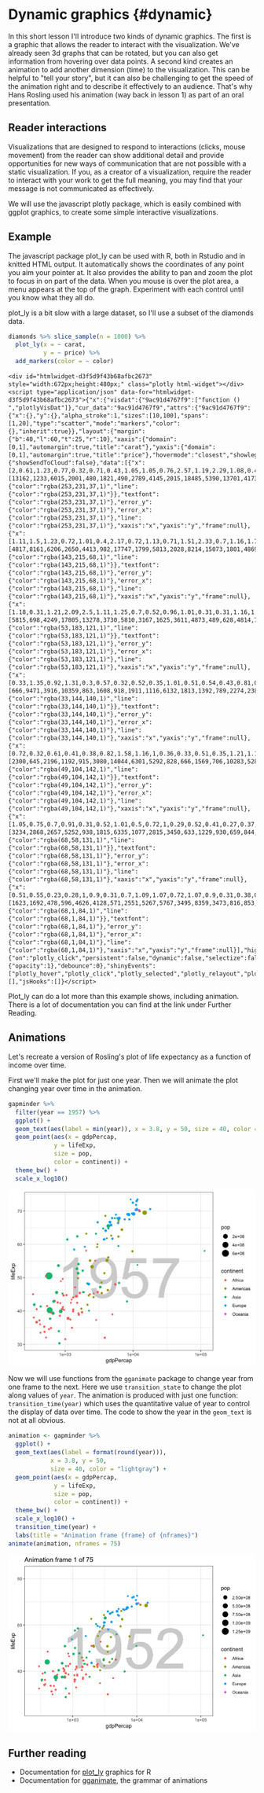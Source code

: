 # Dynamic graphics {#dynamic}



In this short lesson I'll introduce two kinds of dynamic graphics. The first is a graphic that allows the reader to interact with the visualization. We've already seen 3d graphs that can be rotated, but you can also get information from hovering over data points. A second kind creates an animation to add another dimension (time) to the visualization. This can be helpful to "tell your story", but it can also be challenging to get the speed of the animation right and to describe it effectively to an audience. That's why Hans Rosling used his animation (way back in lesson 1) as part of an oral presentation.

## Reader interactions

Visualizations that are designed to respond to interactions (clicks, mouse movement) from the reader can show additional detail and provide opportunities for new ways of communication that are not possible with a static visualization. If you, as a creator of a visualization, require the reader to interact with your work to get the full meaning, you may find that your message is not communicated as effectively.

We will use the javascript plotly package, which is easily combined with ggplot graphics, to create some simple interactive visualizations.

## Example

The javascript package plot_ly can be used with R, both in Rstudio and in knitted HTML output. It automatically shows the coordinates of any point you aim your pointer at. It also provides the ability to pan and zoom the plot to focus in on part of the data. When you mouse is over the plot area, a menu appears at the top of the graph. Experiment with each control until you know what they all do.

plot_ly is a bit slow with a large dataset, so I'll use a subset of the diamonds data.


```r
diamonds %>% slice_sample(n = 1000) %>%
  plot_ly(x = ~ carat, 
          y = ~ price) %>%
  add_markers(color = ~ color)
```

```{=html}
<div id="htmlwidget-d3f5d9f43b68afbc2673" style="width:672px;height:480px;" class="plotly html-widget"></div>
<script type="application/json" data-for="htmlwidget-d3f5d9f43b68afbc2673">{"x":{"visdat":{"9ac91d4767f9":["function () ","plotlyVisDat"]},"cur_data":"9ac91d4767f9","attrs":{"9ac91d4767f9":{"x":{},"y":{},"alpha_stroke":1,"sizes":[10,100],"spans":[1,20],"type":"scatter","mode":"markers","color":{},"inherit":true}},"layout":{"margin":{"b":40,"l":60,"t":25,"r":10},"xaxis":{"domain":[0,1],"automargin":true,"title":"carat"},"yaxis":{"domain":[0,1],"automargin":true,"title":"price"},"hovermode":"closest","showlegend":true},"source":"A","config":{"showSendToCloud":false},"data":[{"x":[2,0.61,1.23,0.77,0.32,0.71,0.43,1.05,1.05,0.76,2.57,1.19,2.29,1.08,0.47,2.02,1.75,1.59,1.15,1.79,1.13,1.04,0.5,0.4,1.07,1.11,0.59,0.53,1.03,1.59,0.4,0.36,0.52,0.72,2.42,0.4,1.51,0.76,0.3,0.4,2.38,1.56,1.16,1.01],"y":[13162,1233,6015,2001,480,1821,490,2789,4145,2015,18485,5390,13701,4173,953,9853,10681,8925,5125,10658,4371,3459,1035,1063,4235,3846,1330,1093,3634,8681,631,527,930,1864,16198,631,8033,2262,483,612,10716,8324,4028,3818],"type":"scatter","mode":"markers","name":"J","marker":{"color":"rgba(253,231,37,1)","line":{"color":"rgba(253,231,37,1)"}},"textfont":{"color":"rgba(253,231,37,1)"},"error_y":{"color":"rgba(253,231,37,1)"},"error_x":{"color":"rgba(253,231,37,1)"},"line":{"color":"rgba(253,231,37,1)"},"xaxis":"x","yaxis":"y","frame":null},{"x":[1.11,1.5,1.23,0.72,1.01,0.4,2.17,0.72,1.13,0.71,1.51,2.33,0.7,1.16,1.7,1.12,1.23,0.72,0.7,0.9,0.27,1.09,1.03,1.05,1.5,2.2,0.52,0.7,0.81,2.01,1.51,1.06,0.38,0.3,2.07,1.01,0.42,0.77,1.31,2.19,1.1,1.03,1.14,0.71,1.45,2.26,0.31,1.55,0.33,2.02,1.02,0.57,1.62,1.22,1,0.73,1.19,0.91,1.06,0.34,1.21,0.9,0.93,2.06,1.51,1.16,2,1.5,1.3,1.55,1.6,2,0.63,1.32,1.7,0.32,0.38,1.2,0.41,1.32,0.25,2.48,1.13,0.31,0.71,0.29,1.05,2.01,1.57,0.78,0.38,1.24,0.42,1.36,1.02,0.67,0.36,0.3],"y":[4817,8161,6206,2650,4413,982,17747,1799,5813,2028,8214,15073,1801,4869,12099,5392,5191,2539,1874,3398,432,6225,4162,4163,12725,14277,1214,2268,2386,16778,9116,5293,703,608,18193,2885,945,3066,5820,14819,4312,5378,4785,2052,9683,15606,489,9027,891,11119,2925,1097,9604,4714,4496,2144,4498,2976,3842,596,5865,3398,3946,15393,7362,4586,17607,6364,6714,11574,8377,17889,2064,5544,11257,589,703,7079,1056,7617,455,16820,6980,558,2327,384,4516,15475,10633,2834,812,6383,945,5963,3980,1882,624,540],"type":"scatter","mode":"markers","name":"I","marker":{"color":"rgba(143,215,68,1)","line":{"color":"rgba(143,215,68,1)"}},"textfont":{"color":"rgba(143,215,68,1)"},"error_y":{"color":"rgba(143,215,68,1)"},"error_x":{"color":"rgba(143,215,68,1)"},"line":{"color":"rgba(143,215,68,1)"},"xaxis":"x","yaxis":"y","frame":null},{"x":[1.18,0.31,1.21,2.09,2.5,1.11,1.25,0.7,0.52,0.96,1.01,0.31,0.31,1.16,1.46,0.32,0.33,0.93,0.62,1,1,0.33,0.36,0.32,0.91,0.34,1.01,0.74,0.4,0.54,0.71,0.44,0.7,0.32,1.5,1,1.05,0.31,1.04,0.61,0.76,1.6,0.39,1,0.26,0.7,1.51,0.7,1.58,0.3,0.38,0.52,0.57,1.21,0.3,0.62,1.2,0.91,1.12,1.06,1.61,1.16,0.52,1.48,0.33,1.51,1.01,1,0.72,0.59,1.09,2.18,0.31,2.22,0.3,1.04,0.71,0.32,0.72,0.33,0.74,1.28,1.01,0.31,0.5,0.72,0.32,0.9,0.51,0.51,1.23,0.33,0.4,0.58,0.76,1.5,0.32,0.9,0.8,1.3,1.5,1.74,0.82,1.42,0.75,1.09,2.02,0.28,2.21,0.41,0.55,0.32,0.37,0.9,1.02,0.7,1,0.7,0.71,2.02,0.65,0.9,0.9,0.81,2.01,1.59,1.2,1.2,0.31,0.32,0.51,0.31,0.91,1.11,0.56,1.5,2.38,0.3,0.72,0.3,0.31,1.5,0.31,0.34,1.5,1.63,0.7,0.4,0.79,0.3],"y":[5815,698,4249,17805,13278,3730,5810,3167,1625,3611,4873,489,628,4814,7604,482,743,4050,1878,4042,6022,730,505,648,3425,765,3959,2369,1125,1359,2049,1196,2862,434,6846,4574,5492,628,6694,1591,2227,12378,874,5208,491,3145,10548,2176,11262,540,702,1639,1292,5218,878,1652,5884,4128,5818,4120,9341,4979,1073,7244,965,10090,5664,4564,1674,1106,4349,16842,802,6564,631,3261,2055,505,1945,730,2264,7098,4242,698,1706,3283,828,3114,1435,1195,7130,579,596,1184,2517,14304,720,3024,2918,7498,7495,10874,3781,7316,2228,4700,13453,476,14299,961,1402,814,666,4838,4297,2536,4791,2051,2224,18236,2318,4133,4309,2972,18252,9385,4838,5846,502,505,1195,1046,4298,4028,1949,7187,16643,776,2131,608,507,10038,558,490,11557,10721,3325,954,2346,554],"type":"scatter","mode":"markers","name":"H","marker":{"color":"rgba(53,183,121,1)","line":{"color":"rgba(53,183,121,1)"}},"textfont":{"color":"rgba(53,183,121,1)"},"error_y":{"color":"rgba(53,183,121,1)"},"error_x":{"color":"rgba(53,183,121,1)"},"line":{"color":"rgba(53,183,121,1)"},"xaxis":"x","yaxis":"y","frame":null},{"x":[0.33,1.35,0.92,1.31,0.3,0.57,0.32,0.52,0.35,1.01,0.51,0.54,0.43,0.81,0.78,1.01,0.3,0.73,0.93,0.41,0.82,0.31,0.77,0.36,1.03,1.31,0.3,1.29,0.69,0.7,0.32,0.82,0.55,0.51,0.32,0.4,1.23,1.01,0.71,0.9,3.01,0.3,1.59,0.31,0.4,1.01,0.32,0.5,1.59,0.3,0.42,0.42,1,0.47,1.01,1.02,1.01,0.31,0.32,0.5,0.3,1.14,0.5,1.02,0.49,2,1.01,0.54,1.5,0.9,1.71,0.41,0.58,2.18,1.02,1.34,0.31,0.7,1.5,0.9,0.91,1,0.51,0.76,0.41,0.31,0.5,1.12,1.51,1.06,1.25,0.92,0.3,1.66,0.33,1.28,0.74,1.3,0.7,0.33,1.82,0.52,0.56,1.01,0.7,2.04,0.3,0.35,0.33,0.5,1,0.51,1.51,0.3,0.76,0.5,0.7,1,1.03,0.9,1.2,0.31,0.5,0.52,0.71,0.33,0.42,0.4,0.4,0.33,0.56,0.31,1.11,0.3,1.01,1,0.23,1.26,0.56,0.41,1.24,1.02,1,1.72,0.72,1.04,0.41,0.73,1.33,1.01,1.13,1.33,1.77,1.01,0.43,1.29,0.44,1.54,1.53,1.25,0.5,0.91,0.31,0.36,1.54,1.06,0.42,0.55,1.5,0.7,0.35,0.54,1.53,0.38,0.31,0.34,0.51,0.72,0.31,1,0.9,0.35,0.34,1.27,0.64,0.33,0.42,0.42,0.24,0.31,0.41,1.5,0.27,0.3,0.33,0.39,0.32,1.08,0.61,1.09,0.32,1.71,0.34,1.01,0.72,0.3,0.57,0.42,1.51,1,1.04,0.7,0.35,1.51,0.39,1.01,1.51,1.24,0.39,1.34,1.51,0.33,2.04,0.51,1.2,0.54,0.9],"y":[666,9471,3916,10359,863,1608,918,1911,1116,6132,1813,1392,789,2274,2386,6587,447,3270,5879,964,2893,891,2896,726,5037,11389,605,4045,2235,2074,936,2339,2022,2005,561,655,5039,5113,2104,3774,14220,630,9794,658,792,7366,561,863,15843,863,687,687,6272,1086,3852,3904,4672,625,708,1838,1013,9037,1286,4552,1026,17740,6027,1809,12821,3718,18599,847,1911,12377,4633,11640,802,3451,8736,4008,3340,8115,1810,3212,1230,671,1449,4712,8794,4162,6399,3986,764,9123,965,11214,3922,8416,2631,666,11971,2012,1340,4588,1138,9727,863,1024,761,1559,6216,1052,9258,878,2800,1286,2987,3541,6659,5335,8698,408,1764,2012,2171,838,1235,877,877,713,2510,891,4755,878,6613,6465,537,10367,1915,1068,8584,5816,6290,18730,2679,6177,1007,3667,12255,6951,6644,6603,9664,3796,790,9105,828,9193,9747,6371,1074,3844,786,932,12800,6128,1400,1881,13820,2512,798,1847,15137,726,907,447,1974,1588,802,4956,4269,706,596,7133,2587,743,1400,1087,442,1046,698,18691,490,776,838,743,645,7862,1228,10065,918,11351,765,5497,2396,895,1340,984,10216,3833,8794,2995,849,10739,1009,5839,15164,7660,878,6583,11917,579,16389,1438,8545,1241,4314],"type":"scatter","mode":"markers","name":"G","marker":{"color":"rgba(33,144,140,1)","line":{"color":"rgba(33,144,140,1)"}},"textfont":{"color":"rgba(33,144,140,1)"},"error_y":{"color":"rgba(33,144,140,1)"},"error_x":{"color":"rgba(33,144,140,1)"},"line":{"color":"rgba(33,144,140,1)"},"xaxis":"x","yaxis":"y","frame":null},{"x":[0.72,0.32,0.61,0.41,0.38,0.82,1.58,1.16,1,0.36,0.33,0.51,0.35,1.21,1.11,0.75,1.01,0.31,0.96,1.04,0.7,0.9,0.39,1.24,0.56,1.13,0.32,1.03,0.9,0.73,0.7,0.36,0.24,0.9,1.01,0.37,0.34,0.23,0.27,1.02,0.53,0.91,0.61,0.78,0.75,0.37,0.33,0.7,0.5,0.91,0.82,0.57,2.02,0.41,0.84,0.55,0.31,0.51,1.51,0.72,0.24,0.4,1.31,0.77,0.31,1.5,1.71,0.5,0.38,0.53,0.31,0.33,1.16,0.31,0.25,0.96,1.01,1.54,0.38,0.4,0.73,2,0.31,1.01,1.66,1.01,0.72,1.12,0.5,0.41,1.21,0.31,1.09,0.41,1.02,0.34,0.9,0.54,0.76,0.57,0.37,1.01,0.9,1.2,1.02,0.73,1.23,0.5,1.01,1.04,0.29,0.7,1.51,1.1,0.5,0.71,0.77,0.53,0.41,1.6,0.41,0.54,0.91,0.37,0.31,0.31,0.32,0.84,0.42,1.32,0.5,1.29,1.24,0.76,1.06,0.31,0.3,0.72,1.6,0.4,0.64,0.24,0.5,0.9,1,1.08,0.43,1.03,0.45,0.32,0.7,0.57,1.5,0.55,0.7,0.48,0.31,0.5,0.7,0.52,0.28,0.51,0.29,1.04,1.36,0.41,1.03,2.01,0.3,0.51,1.01,0.41,0.4,0.4,1,0.43,1.5,0.31,0.7,0.31,0.54,1.02,0.41,1.51,1.51,0.4],"y":[2300,645,2196,1192,915,3080,14044,6301,5292,828,666,1569,706,10283,5284,2933,4412,757,3688,6278,2812,4006,921,11716,953,9539,652,8133,4715,3211,2657,983,552,5324,4332,791,739,402,518,3754,1220,4892,1971,2477,2394,811,854,2591,1764,4054,4931,2507,17530,863,2656,1709,914,1601,15440,3004,492,1080,6676,2247,840,9236,8714,1286,1096,1578,959,901,7803,821,560,5767,9810,13735,746,1050,1631,17869,897,4276,6135,3897,3759,8074,1181,685,5243,979,11631,1007,5038,760,2316,1866,3257,1612,738,5174,3950,9442,4541,2346,11534,1404,8922,6361,715,2437,15226,7174,1626,3880,3108,2273,809,10472,1085,1404,5225,746,802,840,912,2863,1031,12736,1232,4824,11231,2287,4862,663,776,2158,8377,1050,1725,383,1447,4183,5864,8321,1580,4282,945,533,3053,1642,11405,1410,2394,1311,1046,1197,1806,2137,612,2098,858,7495,6597,703,9131,13275,1041,1744,6999,1151,1088,1088,4829,905,13160,802,2401,802,1563,5077,863,14247,14481,1080],"type":"scatter","mode":"markers","name":"F","marker":{"color":"rgba(49,104,142,1)","line":{"color":"rgba(49,104,142,1)"}},"textfont":{"color":"rgba(49,104,142,1)"},"error_y":{"color":"rgba(49,104,142,1)"},"error_x":{"color":"rgba(49,104,142,1)"},"line":{"color":"rgba(49,104,142,1)"},"xaxis":"x","yaxis":"y","frame":null},{"x":[1.05,0.75,0.7,0.91,0.31,0.52,1.01,0.5,0.72,1,0.29,0.52,0.41,0.27,0.37,0.58,0.5,0.76,0.43,0.73,1.33,0.5,0.23,1.5,0.31,0.32,0.72,0.7,1.04,1.11,1.01,1.01,1.02,0.27,0.41,0.7,1.01,0.32,0.93,0.41,0.31,0.8,1.08,0.34,0.72,0.51,0.31,0.59,0.91,0.71,0.36,1.7,0.41,0.34,0.9,0.29,1.1,0.32,0.76,1.01,0.42,0.38,1.51,1.02,1.51,0.33,0.3,0.4,0.32,0.53,1.51,0.5,0.31,0.39,0.32,0.31,0.74,0.73,0.51,0.55,0.46,0.41,1,0.5,0.31,0.53,0.23,0.33,1.51,0.32,0.71,0.27,1.01,0.35,0.4,0.31,0.36,1.14,0.74,0.59,0.3,0.71,0.43,0.82,0.9,0.71,0.21,0.7,0.23,0.64,1.01,0.43,0.61,1.01,0.8,0.34,0.3,0.34,0.23,0.38,1.01,1,0.43,1.08,0.51,0.7,0.3,0.42,0.7,0.3,0.76,1.3,0.36,0.4,1.21,0.9,0.7,0.3,0.41,0.3,0.3,0.72,1.01,1.51,0.57,0.92,0.72,0.35,0.35,1.55,0.9,0.6],"y":[3234,2868,2657,5252,938,1815,6335,1077,2815,3450,633,1229,930,659,844,2243,1098,3087,716,2902,12342,1801,505,14386,872,837,2498,2394,4486,7326,6522,5556,8303,371,904,2730,6399,842,4531,1153,544,3297,5080,477,3048,1640,421,1664,3842,3101,1013,15804,705,714,3599,555,3891,720,2858,4575,773,979,12644,4983,9343,984,844,1106,1018,2280,10012,1746,558,1026,524,734,2999,2796,1343,1665,1257,954,8176,1155,698,1653,543,579,9731,779,2573,622,5499,829,988,816,810,12647,2699,2145,1120,2511,948,3697,4125,2002,386,2757,680,1811,9089,1016,1368,4355,3890,565,526,692,505,1069,5339,4213,919,7672,1386,2777,600,958,2673,658,3401,13725,878,622,7334,4209,2263,911,1187,814,837,2376,4506,15025,2507,4258,2646,984,790,10851,5387,2065],"type":"scatter","mode":"markers","name":"E","marker":{"color":"rgba(68,58,131,1)","line":{"color":"rgba(68,58,131,1)"}},"textfont":{"color":"rgba(68,58,131,1)"},"error_y":{"color":"rgba(68,58,131,1)"},"error_x":{"color":"rgba(68,58,131,1)"},"line":{"color":"rgba(68,58,131,1)"},"xaxis":"x","yaxis":"y","frame":null},{"x":[0.51,0.55,0.23,0.28,1,0.9,0.31,0.7,1.09,1.07,0.72,1.07,0.9,0.31,0.38,0.32,0.31,0.35,0.4,0.3,0.41,0.51,1.05,0.6,0.73,0.7,1.11,1.03,0.7,0.71,0.71,1.51,0.91,0.38,0.81,0.41,1.28,0.41,0.44,0.54,0.36,0.31,0.32,0.3,1.01,0.9,0.58,0.5,1,0.34,0.7,0.31,1.75,0.7,0.41,0.91,1.11,0.58,0.4,0.31,0.9,0.33,0.31,0.33,0.55,0.7,0.32,0.33,0.58,0.5,0.7,0.5,0.55,0.3,0.7,0.9,0.72,1.09,2.03,0.53,0.33,0.57,0.52,0.34,0.38,0.31,0.72,0.56,2,0.3,0.23,0.36,0.43,0.5,0.31,0.31,1.31,0.51,1.01,0.91,0.42,0.36,1.52,2.02,0.91,0.28,0.41,0.35,0.31,1,0.31,0.71,0.53,1.13,1.63,0.7,0.5,1.04,0.5,0.71,0.6,0.56,0.73,0.72,0.84,0.42,0.42,0.4,0.32,0.35,0.53,1.14,0.51,1.22,1.26,0.71,0.5,0.31,0.8,0.34,0.38,1.01,0.3],"y":[1623,1692,478,596,4626,4128,571,2551,5267,5767,3495,8359,3473,816,853,657,1248,669,891,772,1018,1387,5104,1774,3182,3737,7863,4478,2749,3518,2279,9627,3763,812,3353,683,6811,791,1235,1662,851,942,526,741,4472,4523,3741,1272,5880,698,4244,877,13363,2337,873,4228,12200,1720,890,571,5897,631,462,780,1295,3210,550,781,1436,1819,2553,1190,1796,552,3622,3578,3459,5258,12765,1566,692,2043,1600,1211,1867,565,3205,1723,17674,552,499,1094,963,1436,462,942,17496,1687,5443,3848,617,537,17659,15334,4439,487,792,644,942,5775,696,4482,2407,11477,10281,2167,1332,5708,2376,2913,1657,1814,4116,4082,3809,1388,756,917,589,829,1694,18112,2087,5721,5412,2743,1272,571,3154,481,983,5622,950],"type":"scatter","mode":"markers","name":"D","marker":{"color":"rgba(68,1,84,1)","line":{"color":"rgba(68,1,84,1)"}},"textfont":{"color":"rgba(68,1,84,1)"},"error_y":{"color":"rgba(68,1,84,1)"},"error_x":{"color":"rgba(68,1,84,1)"},"line":{"color":"rgba(68,1,84,1)"},"xaxis":"x","yaxis":"y","frame":null}],"highlight":{"on":"plotly_click","persistent":false,"dynamic":false,"selectize":false,"opacityDim":0.2,"selected":{"opacity":1},"debounce":0},"shinyEvents":["plotly_hover","plotly_click","plotly_selected","plotly_relayout","plotly_brushed","plotly_brushing","plotly_clickannotation","plotly_doubleclick","plotly_deselect","plotly_afterplot","plotly_sunburstclick"],"base_url":"https://plot.ly"},"evals":[],"jsHooks":[]}</script>
```

Plot_ly can do a lot more than this example shows, including animation. There is a lot of documentation you can find at the link under Further Reading.

## Animations

Let's recreate a version of Rosling's plot of life expectancy as a function of income over time.

First we'll make the plot for just one year. Then we will animate the plot changing year over time in the animation.


```r
gapminder %>% 
  filter(year == 1957) %>%
  ggplot() +
  geom_text(aes(label = min(year)), x = 3.8, y = 50, size = 40, color = "lightgray") +
  geom_point(aes(x = gdpPercap,
             y = lifeExp,
             size = pop,
             color = continent)) +
  theme_bw() +
  scale_x_log10()
```

<img src="155-dynamics-graphics_files/figure-html/unnamed-chunk-2-1.png" width="672" />

Now we will use functions from the `gganimate` package to change year from one frame to the next. Here we use `transition_state` to change the plot along values of `year`. The animation is produced with just one function: `transition_time(year)` which uses the quantitative value of year to control the display of data over time. The code to show the year in the `geom_text` is not at all obvious.


```r
animation <- gapminder %>% 
  ggplot() +
  geom_text(aes(label = format(round(year))), 
            x = 3.8, y = 50, 
            size = 40, color = "lightgray") +
  geom_point(aes(x = gdpPercap,
             y = lifeExp,
             size = pop,
             color = continent)) +
  theme_bw() +
  scale_x_log10() +
  transition_time(year) +
  labs(title = "Animation frame {frame} of {nframes}")
animate(animation, nframes = 75)
```

![](155-dynamics-graphics_files/figure-html/unnamed-chunk-3-1.gif)<!-- -->

## Further reading

* Documentation for [plot_ly](https://plotly.com/r/) graphics for R
* Documentation for [gganimate](https://gganimate.com/index.html), the grammar of animations
